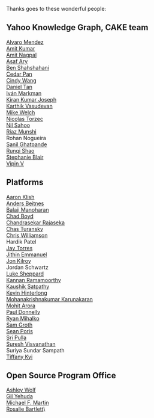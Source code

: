 Thanks goes to these wonderful people:

## Yahoo Knowledge Graph, CAKE team
[Alvaro Mendez](https://www.linkedin.com/in/alvaro-mendez-b27183b4/)\
[Amit Kumar](https://www.linkedin.com/in/ask4amit/)\
[Amit Nagpal](https://www.linkedin.com/in/amitnagpal09/)\
[Asaf Ary](https://www.linkedin.com/in/asafary/)\
[Ben Shahshahani](https://www.linkedin.com/in/benshahshahani/)\
[Cedar Pan](https://www.linkedin.com/in/cedarpan/)\
[Cindy Wang](https://www.linkedin.com/in/cindy-wang-365233/)\
[Daniel Tan](https://www.linkedin.com/in/dxhtan/)\
[Iván Markman](https://www.linkedin.com/in/ivanmarkman/)\
[Kiran Kumar Joseph](https://www.linkedin.com/in/kirankumarjoseph/)\
[Karthik Vasudevan](https://www.linkedin.com/in/kaartz/)\
[Mike Welch](https://www.linkedin.com/in/mjwelch/)\
[Nicolas Torzec](https://www.linkedin.com/in/nicolastorzec/)\
[Nil Sahoo](https://www.linkedin.com/in/nilratan/)\
[Riaz Munshi](https://www.linkedin.com/in/riazmunshi/)\
Rohan Nogueira\
[Sanil Ghatpande](https://www.linkedin.com/in/sanil-ghatpande-bb64581b/)\
[Runqi Shao](https://www.linkedin.com/in/runqi-shao-9304a5a4/)\
[Stephanie Blair](https://www.linkedin.com/in/stephaniedekermenjian/)\
[Vipin V](https://www.linkedin.com/in/getvipin/)

## Platforms
[Aaron Klish](https://www.linkedin.com/in/aaron-klish-005927/)\
[Anders Beitnes](https://www.linkedin.com/in/andersbeitnes/)\
[Balaji Manoharan](https://www.linkedin.com/in/balaji-manoharan-08006018/)\
[Chad Boyd](https://www.linkedin.com/in/chadboyd/)\
[Chandrasekar Rajaseka](https://www.linkedin.com/in/chandrasekarrajasekar/)\
[Chas Turansky](https://www.linkedin.com/in/chasturansky/)\
[Chris Williamson](https://www.linkedin.com/in/chris-williamson-67382119/)\
Hardik Patel\
[Jay Torres](https://www.linkedin.com/in/romeot/)\
[Jithin Emmanuel](https://www.linkedin.com/in/jithine/)\
[Jon Kilroy](https://www.linkedin.com/in/jon-kilroy-52545b4/)\
Jordan Schwartz\
[Luke Sheppard](https://www.linkedin.com/in/lukesheppardinfosec/)\
[Kannan Ramamoorthy](https://www.linkedin.com/in/kannan-ramamoorthy-oscp-ceh-75477a62/)\
[Kaushik Satpathy](https://www.linkedin.com/in/kaushiksatpathy/)\
[Kevin Hinterlong](https://www.linkedin.com/in/kevinhinterlong/)\
[Mohanakrishnakumar Karunakaran](https://www.linkedin.com/in/mohanakrishnakumarkarunakaran/)\
[Mohit Arora](https://www.linkedin.com/in/mohitarora13/)\
[Paul Donnelly](https://www.linkedin.com/in/pjdonnelly/)\
[Ryan Mihalko](https://www.linkedin.com/in/ryanmihalko/)\
[Sam Groth](https://www.linkedin.com/in/samuel-groth-6691bb25/)\
[Sean Poris](https://www.linkedin.com/in/sean-poris-infosec-leadership/)\
[Sri Pulla](https://www.linkedin.com/in/sri-pulla-71592a21/)\
[Suresh Visvanathan](https://www.linkedin.com/in/sureshvisvanathan/)\
Suriya Sundar Sampath\
[Tiffany Kyi](https://www.linkedin.com/in/tiffanykyi/)
 
## Open Source Program Office
[Ashley Wolf](https://www.linkedin.com/in/ashleywolf/)\
[Gil Yehuda](https://www.linkedin.com/in/gilyehuda/)\
[Michael F. Martin](https://www.linkedin.com/in/michael-f-martin-10ab805b/)\
[Rosalie Bartlett](https://www.linkedin.com/in/rosaliebartlett/)\
